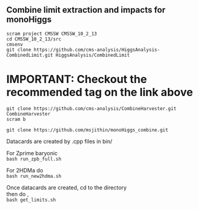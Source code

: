 ## Combine limit extraction and impacts for monoHiggs

`scram project CMSSW CMSSW_10_2_13`  
`cd CMSSW_10_2_13/src`  
`cmsenv`  
`git clone https://github.com/cms-analysis/HiggsAnalysis-CombinedLimit.git HiggsAnalysis/CombinedLimit`  
# IMPORTANT: Checkout the recommended tag on the link above  
`git clone https://github.com/cms-analysis/CombineHarvester.git CombineHarvester`  
`scram b`  


`git clone https://github.com/msjithin/monoHiggs_combine.git`  

Datacards are created by .cpp files in bin/

For Zprime baryonic  
`bash run_zpb_full.sh `

For 2HDMa do   
`bash run_new2hdma.sh`



Once datacards are created, 
cd to the directory  
then  do ,  
`bash get_limits.sh`


